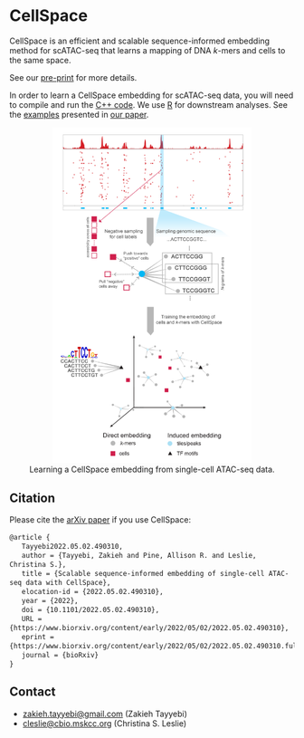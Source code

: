 # CellSpace

CellSpace is an efficient and scalable sequence-informed embedding method for scATAC-seq that learns a mapping of DNA *k*-mers and cells to the same space.

See our [pre-print](https://www.biorxiv.org/content/early/2022/05/02/2022.05.02.490310.full.pdf) for more details.

In order to learn a CellSpace embedding for scATAC-seq data, you will need to compile and run the [C++ code](cpp/). We use [R](R/) for downstream analyses. See the [examples](examples/) presented in [our paper](https://www.biorxiv.org/content/early/2022/05/02/2022.05.02.490310.full.pdf).

<p align="center">
   <img width="70%" src="CellSpace.png"/>
   <br> Learning a CellSpace embedding from single-cell ATAC-seq data.
</p>

## Citation

Please cite the [arXiv paper](https://www.biorxiv.org/content/early/2022/05/02/2022.05.02.490310) if you use CellSpace:
```
@article {
   Tayyebi2022.05.02.490310,
   author = {Tayyebi, Zakieh and Pine, Allison R. and Leslie, Christina S.},
   title = {Scalable sequence-informed embedding of single-cell ATAC-seq data with CellSpace},
   elocation-id = {2022.05.02.490310},
   year = {2022},
   doi = {10.1101/2022.05.02.490310},
   URL = {https://www.biorxiv.org/content/early/2022/05/02/2022.05.02.490310},
   eprint = {https://www.biorxiv.org/content/early/2022/05/02/2022.05.02.490310.full.pdf},
   journal = {bioRxiv}
}
```

## Contact
* zakieh.tayyebi@gmail.com (Zakieh Tayyebi)
* cleslie@cbio.mskcc.org (Christina S. Leslie)
